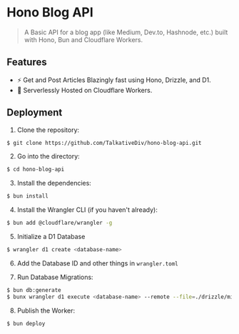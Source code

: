 # Hono Blog API
> A Basic API for a blog app (like Medium, Dev.to, Hashnode, etc.) built with Hono, Bun and Cloudflare Workers.

## Features
- ⚡ Get and Post Articles Blazingly fast using Hono, Drizzle, and D1.
- 💾 Serverlessly Hosted on Cloudflare Workers.

## Deployment
1. Clone the repository:
```bash
$ git clone https://github.com/TalkativeDiv/hono-blog-api.git
```
2. Go into the directory:
```bash
$ cd hono-blog-api
```
3. Install the dependencies:
```bash
$ bun install
```

4. Install the Wrangler CLI (if you haven't already):
```bash
$ bun add @cloudflare/wrangler -g
```

5. Initialize a D1 Database
```bash
$ wrangler d1 create <database-name>
```

6. Add the Database ID and other things in `wrangler.toml`

7. Run Database Migrations:
```bash
$ bun db:generate
$ bunx wrangler d1 execute <database-name> --remote --file=./drizzle/migrations/<migration-file>
```

8. Publish the Worker:
```bash
$ bun deploy
```